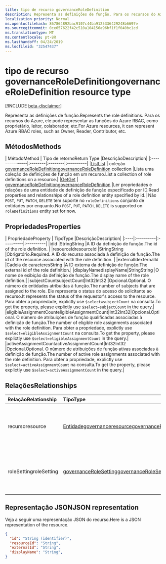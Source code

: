 ```yaml
---
title: tipo de recurso governanceRoleDefinition
description: Representa as definições de função. Para os recursos do Azure, ele pode representar as funções do Azure RBAC, como proprietário, leitor, colaborador, etc.
localization_priority: Normal
ms.openlocfilehash: 867864892bac9107c44ba9125336429248b6697e
ms.sourcegitcommit: 0ce657622f42c510a104156a96bf1f1f040bc1cd
ms.translationtype: MT
ms.contentlocale: pt-BR
ms.lasthandoff: 04/24/2019
ms.locfileid: "32547437"
---
```

# <a name="governanceroledefinition-resource-type"></a><span data-ttu-id="2adde-104">tipo de recurso governanceRoleDefinition</span><span class="sxs-lookup"><span data-stu-id="2adde-104">governanceRoleDefinition resource type</span></span>

[!INCLUDE [beta-disclaimer](../../includes/beta-disclaimer.md)]


<span data-ttu-id="2adde-105">Representa as definições de função.</span><span class="sxs-lookup"><span data-stu-id="2adde-105">Represents the role definitions.</span></span> <span data-ttu-id="2adde-106">Para os recursos do Azure, ele pode representar as funções do Azure RBAC, como proprietário, leitor, colaborador, etc.</span><span class="sxs-lookup"><span data-stu-id="2adde-106">For Azure resources, it can represent Azure RBAC roles, such as Owner, Reader, Contributor, etc.</span></span>


## <a name="methods"></a><span data-ttu-id="2adde-107">Métodos</span><span class="sxs-lookup"><span data-stu-id="2adde-107">Methods</span></span>

| <span data-ttu-id="2adde-108">Método</span><span class="sxs-lookup"><span data-stu-id="2adde-108">Method</span></span>          | <span data-ttu-id="2adde-109">Tipo de retorno</span><span class="sxs-lookup"><span data-stu-id="2adde-109">Return Type</span></span> |<span data-ttu-id="2adde-110">Descrição</span><span class="sxs-lookup"><span data-stu-id="2adde-110">Description</span></span>|
|:---------------|:--------|:--------|:----------|
|[<span data-ttu-id="2adde-111">List</span><span class="sxs-lookup"><span data-stu-id="2adde-111">List</span></span>](../api/governanceroledefinition-list.md) | <span data-ttu-id="2adde-112">coleção [governanceRoleDefinition](../resources/governanceroledefinition.md)</span><span class="sxs-lookup"><span data-stu-id="2adde-112">[governanceRoleDefinition](../resources/governanceroledefinition.md) collection</span></span> |<span data-ttu-id="2adde-113">Lista uma coleção de definições de função em um recurso.</span><span class="sxs-lookup"><span data-stu-id="2adde-113">List a collection of role definitions on a resource.</span></span>|
|[<span data-ttu-id="2adde-114">Get</span><span class="sxs-lookup"><span data-stu-id="2adde-114">Get</span></span>](../api/governanceroledefinition-get.md) | [<span data-ttu-id="2adde-115">governanceRoleDefinition</span><span class="sxs-lookup"><span data-stu-id="2adde-115">governanceRoleDefinition</span></span>](../resources/governanceroledefinition.md) |<span data-ttu-id="2adde-116">Ler propriedades e relações de uma entidade de definição de função especificado por ID.</span><span class="sxs-lookup"><span data-stu-id="2adde-116">Read properties and relationships of a role definition entity specified by id.</span></span>|
<span data-ttu-id="2adde-117">Não `POST`, `PUT`, `PATCH`, `DELETE` tem suporte no `roleDefinitions` conjunto de entidades por enquanto.</span><span class="sxs-lookup"><span data-stu-id="2adde-117">No `POST`, `PUT`, `PATCH`, `DELETE` is supported on `roleDefinitions` entity set for now.</span></span>
## <a name="properties"></a><span data-ttu-id="2adde-118">Propriedades</span><span class="sxs-lookup"><span data-stu-id="2adde-118">Properties</span></span>
| <span data-ttu-id="2adde-119">Propriedade</span><span class="sxs-lookup"><span data-stu-id="2adde-119">Property</span></span>  | <span data-ttu-id="2adde-120">Tipo</span><span class="sxs-lookup"><span data-stu-id="2adde-120">Type</span></span>      |<span data-ttu-id="2adde-121">Descrição</span><span class="sxs-lookup"><span data-stu-id="2adde-121">Description</span></span>|
|:----|:----------|:----------|:----------|
|<span data-ttu-id="2adde-122">id</span><span class="sxs-lookup"><span data-stu-id="2adde-122">id</span></span>         |<span data-ttu-id="2adde-123">String</span><span class="sxs-lookup"><span data-stu-id="2adde-123">String</span></span>     |<span data-ttu-id="2adde-124">A ID da definição de função.</span><span class="sxs-lookup"><span data-stu-id="2adde-124">The id of the role definition.</span></span> |
|<span data-ttu-id="2adde-125">resourceId</span><span class="sxs-lookup"><span data-stu-id="2adde-125">resourceId</span></span> |<span data-ttu-id="2adde-126">String</span><span class="sxs-lookup"><span data-stu-id="2adde-126">String</span></span>     |<span data-ttu-id="2adde-127">Obrigatório.</span><span class="sxs-lookup"><span data-stu-id="2adde-127">Required.</span></span> <span data-ttu-id="2adde-128">A ID do recurso associada à definição de função.</span><span class="sxs-lookup"><span data-stu-id="2adde-128">The id of the resource associated with the role definition.</span></span> |
|<span data-ttu-id="2adde-129">externalId</span><span class="sxs-lookup"><span data-stu-id="2adde-129">externalId</span></span>   |<span data-ttu-id="2adde-130">Cadeia de caracteres</span><span class="sxs-lookup"><span data-stu-id="2adde-130">String</span></span>     |<span data-ttu-id="2adde-131">A ID externa da definição de função.</span><span class="sxs-lookup"><span data-stu-id="2adde-131">The external id of the role definition.</span></span>|
|<span data-ttu-id="2adde-132">displayName</span><span class="sxs-lookup"><span data-stu-id="2adde-132">displayName</span></span>|<span data-ttu-id="2adde-133">String</span><span class="sxs-lookup"><span data-stu-id="2adde-133">String</span></span>     |<span data-ttu-id="2adde-134">O nome de exibição da definição de função.</span><span class="sxs-lookup"><span data-stu-id="2adde-134">The display name of the role definition.</span></span>|
|<span data-ttu-id="2adde-135">subjectCount</span><span class="sxs-lookup"><span data-stu-id="2adde-135">subjectCount</span></span>|<span data-ttu-id="2adde-136">Int32</span><span class="sxs-lookup"><span data-stu-id="2adde-136">Int32</span></span>     |<span data-ttu-id="2adde-137">Opcional.</span><span class="sxs-lookup"><span data-stu-id="2adde-137">Optional.</span></span> <span data-ttu-id="2adde-138">O número de entidades atribuídas à função.</span><span class="sxs-lookup"><span data-stu-id="2adde-138">The number of subjects that are assigned to the role.</span></span> <span data-ttu-id="2adde-139">Ele representa o status do acesso do solicitante ao recurso.</span><span class="sxs-lookup"><span data-stu-id="2adde-139">It represents the status of the requestor's access to the resource.</span></span> <span data-ttu-id="2adde-140">Para obter a propriedade, explictly use `$select=subjectCount` na consulta.</span><span class="sxs-lookup"><span data-stu-id="2adde-140">To get the property, please explictly use `$select=subjectCount` in the query.</span></span>|
|<span data-ttu-id="2adde-141">eligibleAssignmentCount</span><span class="sxs-lookup"><span data-stu-id="2adde-141">eligibleAssignmentCount</span></span>|<span data-ttu-id="2adde-142">Int32</span><span class="sxs-lookup"><span data-stu-id="2adde-142">Int32</span></span>|<span data-ttu-id="2adde-143">Opcional.</span><span class="sxs-lookup"><span data-stu-id="2adde-143">Optional.</span></span> <span data-ttu-id="2adde-144">O número de atribuições de função qualificadas associadas à definição de função.</span><span class="sxs-lookup"><span data-stu-id="2adde-144">The number of eligible role assignments associated with the role definition.</span></span> <span data-ttu-id="2adde-145">Para obter a propriedade, explictly use `$select=eligibleAssignmentCount` na consulta.</span><span class="sxs-lookup"><span data-stu-id="2adde-145">To get the property, please explictly use `$select=eligibleAssignmentCount` in the query.</span></span>|
|<span data-ttu-id="2adde-146">activeAssignmentCount</span><span class="sxs-lookup"><span data-stu-id="2adde-146">activeAssignmentCount</span></span>|<span data-ttu-id="2adde-147">Int32</span><span class="sxs-lookup"><span data-stu-id="2adde-147">Int32</span></span>    |<span data-ttu-id="2adde-148">Opcional.</span><span class="sxs-lookup"><span data-stu-id="2adde-148">Optional.</span></span> <span data-ttu-id="2adde-149">O número de atribuições de função ativas associadas à definição de função.</span><span class="sxs-lookup"><span data-stu-id="2adde-149">The number of active role assignments associated with the role definition.</span></span>  <span data-ttu-id="2adde-150">Para obter a propriedade, explictly use `$select=activeAssignmentCount` na consulta.</span><span class="sxs-lookup"><span data-stu-id="2adde-150">To get the property, please explictly use `$select=activeAssignmentCount` in the query.</span></span>|


## <a name="relationships"></a><span data-ttu-id="2adde-151">Relações</span><span class="sxs-lookup"><span data-stu-id="2adde-151">Relationships</span></span>
| <span data-ttu-id="2adde-152">Relação</span><span class="sxs-lookup"><span data-stu-id="2adde-152">Relationship</span></span> | <span data-ttu-id="2adde-153">Tipo</span><span class="sxs-lookup"><span data-stu-id="2adde-153">Type</span></span>   |<span data-ttu-id="2adde-154">Descrição</span><span class="sxs-lookup"><span data-stu-id="2adde-154">Description</span></span>|
|:---------------|:--------|:----------|
|<span data-ttu-id="2adde-155">recurso</span><span class="sxs-lookup"><span data-stu-id="2adde-155">resource</span></span>|[<span data-ttu-id="2adde-156">Entidadegovernanceresource</span><span class="sxs-lookup"><span data-stu-id="2adde-156">governanceResource</span></span>](../resources/governanceresource.md)|<span data-ttu-id="2adde-157">Somente leitura.</span><span class="sxs-lookup"><span data-stu-id="2adde-157">Read-only.</span></span> <span data-ttu-id="2adde-158">O recurso associado para a definição de função.</span><span class="sxs-lookup"><span data-stu-id="2adde-158">The associated resource for the role definition.</span></span>|
|<span data-ttu-id="2adde-159">roleSetting</span><span class="sxs-lookup"><span data-stu-id="2adde-159">roleSetting</span></span>|[<span data-ttu-id="2adde-160">governanceRoleSetting</span><span class="sxs-lookup"><span data-stu-id="2adde-160">governanceRoleSetting</span></span>](../resources/governancerolesetting.md)|<span data-ttu-id="2adde-161">A configuração de função associada para a definição de função.</span><span class="sxs-lookup"><span data-stu-id="2adde-161">The associated role setting for the role definition.</span></span>|

## <a name="json-representation"></a><span data-ttu-id="2adde-162">Representação JSON</span><span class="sxs-lookup"><span data-stu-id="2adde-162">JSON representation</span></span>

<span data-ttu-id="2adde-163">Veja a seguir uma representação JSON do recurso.</span><span class="sxs-lookup"><span data-stu-id="2adde-163">Here is a JSON representation of the resource.</span></span>

<!-- {
  "blockType": "resource",
  "optionalProperties": [

  ],
  "@odata.type": "microsoft.graph.governanceRoleDefinition"
}-->

```json
{
  "id": "String (identifier)",
  "resourceId": "String",
  "externalId": "String",
  "displayName": "String",
}

```

<!-- uuid: 8fcb5dbc-d5aa-4681-8e31-b001d5168d79
2015-10-25 14:57:30 UTC -->
<!--
{
  "type": "#page.annotation",
  "description": "governanceRoleDefinition",
  "keywords": "",
  "section": "documentation",
  "tocPath": "",
  "suppressions": [
    "Error: /api-reference/beta/resources/governanceroledefinition.md:\r\n      Exception processing links.\r\n    System.ArgumentException: Link Definition was null. Link text: !INCLUDE [beta-disclaimer](../../includes/beta-disclaimer.md)\r\n      at ApiDoctor.Validation.DocFile.get_LinkDestinations()\r\n      at ApiDoctor.Validation.DocSet.ValidateLinks(Boolean includeWarnings, String[] relativePathForFiles, IssueLogger issues, Boolean requireFilenameCaseMatch, Boolean printOrphanedFiles)"
  ]
}
-->
